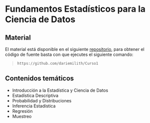 # Fundamentos Estadísticos para la Ciencia de Datos

## Material

El material está disponible en el siguiente [repositorio](https://github.com/dariemilith/Curso1), para obtener el código de fuente basta con que ejecutes el siguiente comando:

> `https://github.com/dariemilith/Curso1`


## Contenidos temáticos

* Introducción a la Estadística y Ciencia de Datos
* Estadística Descriptiva
* Probabilidad y Distribuciones
* Inferencia Estadística
* Regresión
* Muestreo
